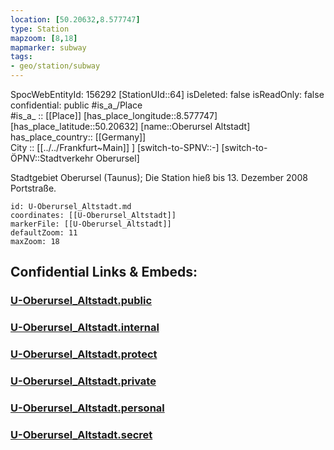 ```yaml
---
location: [50.20632,8.577747] 
type: Station 
mapzoom: [8,18] 
mapmarker: subway 
tags:
- geo/station/subway
---
```

SpocWebEntityId: 156292
[StationUId::64] 
isDeleted: false
isReadOnly: false
confidential: public
#is_a_/Place  
#is_a_ :: [[Place]] 
[has_place_longitude::8.577747] 
[has_place_latitude::50.20632] 
[name::Oberursel Altstadt] 
has_place_country:: [[Germany]]  
City :: [[../../Frankfurt~Main]] ] 
[switch-to-SPNV::-] 
[switch-to-ÖPNV::Stadtverkehr Oberursel] 

Stadtgebiet Oberursel (Taunus); Die Station hieß bis 13. Dezember 2008 Portstraße.

```leaflet
id: U-Oberursel_Altstadt.md
coordinates: [[U-Oberursel_Altstadt]] 
markerFile: [[U-Oberursel_Altstadt]] 
defaultZoom: 11 
maxZoom: 18
```


## Confidential Links & Embeds: 

### [U-Oberursel_Altstadt.public](/_public/\Earth\Continent\Europe\Europe~Central\Germany\Germany~West\Hessen\counties~Hessen\Frankfurt~Main\Stations-FFM~UU-Oberursel_Altstadt.public.md) 

### [U-Oberursel_Altstadt.internal](/_internal/\Earth\Continent\Europe\Europe~Central\Germany\Germany~West\Hessen\counties~Hessen\Frankfurt~Main\Stations-FFM~UU-Oberursel_Altstadt.internal.md) 

### [U-Oberursel_Altstadt.protect](/_protect/\Earth\Continent\Europe\Europe~Central\Germany\Germany~West\Hessen\counties~Hessen\Frankfurt~Main\Stations-FFM~UU-Oberursel_Altstadt.protect.md) 

### [U-Oberursel_Altstadt.private](/_private/\Earth\Continent\Europe\Europe~Central\Germany\Germany~West\Hessen\counties~Hessen\Frankfurt~Main\Stations-FFM~UU-Oberursel_Altstadt.private.md) 

### [U-Oberursel_Altstadt.personal](/_personal/\Earth\Continent\Europe\Europe~Central\Germany\Germany~West\Hessen\counties~Hessen\Frankfurt~Main\Stations-FFM~UU-Oberursel_Altstadt.personal.md) 

### [U-Oberursel_Altstadt.secret](/_secret/\Earth\Continent\Europe\Europe~Central\Germany\Germany~West\Hessen\counties~Hessen\Frankfurt~Main\Stations-FFM~UU-Oberursel_Altstadt.secret.md)

